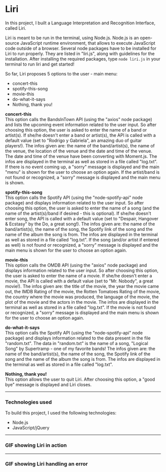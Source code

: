 # Liri 

In this project, I built a Language Interpretation and Recognition Interface, called Liri.

Liri is meant to be run in the terminal, using Node.js. Node.js is an open-source JavaScript runtime environment, that allows to execute JavaScript code outside of a browser. Several node packages have to be installed for Liri to run properly. They are listed in "liri.js", along with guidelines for the installation.
After installing the required packages, type `node liri.js` in your terminal to run liri and get started!

So far, Liri proposes 5 options to the user - main menu:
- concert-this
- spotify-this-song
- movie-this
- do-what-it-says
- Nothing, thank you!

**concert-this**<br>
This option calls the BandsInTown API (using the "axios" node package) and lists the upcoming event information related to the user input. So after choosing this option, the user is asked to enter the name of a band or artist(s). If she/he doesn't enter a band or artist(s), the API is called with a default value (set to "Rodrigo y Gabriela", an amazing duo of guitar players!).
The infos given are: the name of the band/artist(s), the name of the venue, the location of the venue and the date and time of the venue. The date and time of the venue have been converting with Moment.js.
The infos are displayed in the terminal as well as stored in a file called "log.txt".
If there is no event coming up, a "sorry" message is displayed and the main "menu" is shown for the user to choose an option again. If the artist/band is not found or recognized, a "sorry" message is displayed and the main menu is shown.

**spotify-this-song**<br>
This option calls the Spotify API (using the "node-spotify-api" node package) and displays information related to the user input. So after choosing this option, the user is asked to enter the name of a song (and the name of the artist(s)/band if desired - this is optional). If she/he doesn't enter song, the API is called with a default value (set to "Despair, Hangover & Ecstasy" by the Do, a great song!).
The infos given are: the name of the band/artist(s), the name of the song, the Spotify link of the song and the name of the album the song is from.
The infos are displayed in the terminal as well as stored in a file called "log.txt". 
If the song (and/or artist if entered as well) is not found or recognized, a "sorry" message is displayed and the main menu is shown for the user to choose an option again.

**movie-this**<br>
This option calls the OMDB API (using the "axios" node package) and displays information related to the user input. So after choosing this option, the user is asked to enter the name of a movie. If she/he doesn't enter a movie, the API is called with a default value (set to "Mr. Nobody", a great movie!).
The infos given are: the title of the movie, the year the movie came out, the IMDB Rating of the movie, the Rotten Tomatoes Rating of the movie, the country where the movie was produced, the language of the movie, the plot of the movie and the actors in the movie.
The infos are displayed in the terminal as well as stored in a file called "log.txt".
If the movie is not found or recognized, a "sorry" message is displayed and the main menu is shown for the user to choose an option again.

**do-what-it-says**<br>
This option calls the Spotify API (using the "node-spotify-api" node package) and displays information related to the data present in the file "random.txt". The data in "random.txt" is the name of a song, "Logical Song" by Supertramp - one of my favorite bands!
The infos given are: the name of the band/artist(s), the name of the song, the Spotify link of the song and the name of the album the song is from.
The infos are displayed in the terminal as well as stored in a file called "log.txt".

**Nothing, thank you!**<br>
This option allows the user to quit Liri. After choosing this option, a "good bye" message is displayed and Liri closes.

---

### Technologies used

To build this project, I used the following technologies:

- Node.js
- JavaScript/jQuery

---

### GIF showing Liri in action


---

### GIF showing Liri handling an error











